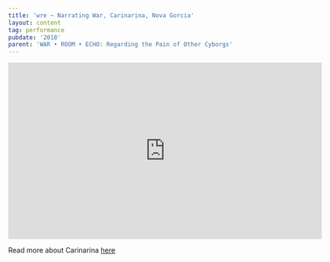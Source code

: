 ```yaml
---
title: 'wre ~ Narrating War, Carinarina, Nova Gorcia'
layout: content
tag: performance
pubdate: '2018'
parent: 'WAR • ROOM • ECHO: Regarding the Pain of Other Cyborgs'
---
```

<iframe src="https://player.vimeo.com/video/326891263" width="640" height="360" frameborder="0" webkitallowfullscreen mozallowfullscreen allowfullscreen></iframe>

Read more about Carinarina [here](https://mynight.si/events/narrating-war-pripovedovanje-vojne-ali-akbar-mehta/)

